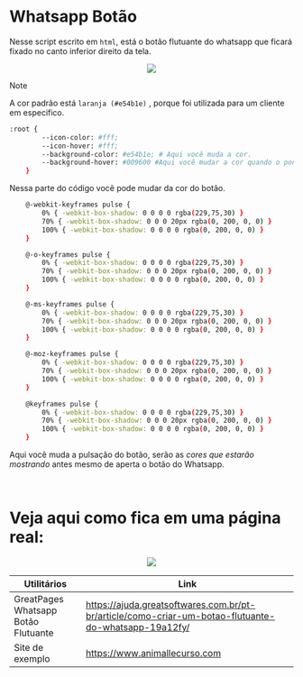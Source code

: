# Whatsapp Botão

Nesse script escrito em `html`, está o botão flutuante do whatsapp que ficará fixado no canto inferior direito da tela.

<p align="center">
  <img src="https://github.com/suchsoak/Pacote-de-Front-end/blob/main/Whatsapp_Botão/Captura%20de%20tela%202025-03-25%20115648.png">
</p>

>[!NOTE]
> A cor padrão está `laranja (#e54b1e)` , porque foi utilizada para um cliente em especifico.

```sh
:root {
        --icon-color: #fff;
        --icon-hover: #fff;
        --background-color: #e54b1e; # Aqui você muda a cor.
        --background-hover: #009600 #Aqui você mudar a cor quando o ponteiro do mouse estiver em cima.
    }
```
Nessa parte do código você pode mudar da cor do botão.

```sh
    @-webkit-keyframes pulse {
        0% { -webkit-box-shadow: 0 0 0 0 rgba(229,75,30) }
        70% { -webkit-box-shadow: 0 0 0 20px rgba(0, 200, 0, 0) }
        100% { -webkit-box-shadow: 0 0 0 0 rgba(0, 200, 0, 0) }
    }

    @-o-keyframes pulse {
        0% { -webkit-box-shadow: 0 0 0 0 rgba(229,75,30) }
        70% { -webkit-box-shadow: 0 0 0 20px rgba(0, 200, 0, 0) }
        100% { -webkit-box-shadow: 0 0 0 0 rgba(0, 200, 0, 0) }
    }

    @-ms-keyframes pulse {
        0% { -webkit-box-shadow: 0 0 0 0 rgba(229,75,30) }
        70% { -webkit-box-shadow: 0 0 0 20px rgba(0, 200, 0, 0) }
        100% { -webkit-box-shadow: 0 0 0 0 rgba(0, 200, 0, 0) }
    }

    @-moz-keyframes pulse {
        0% { -webkit-box-shadow: 0 0 0 0 rgba(229,75,30) }
        70% { -webkit-box-shadow: 0 0 0 20px rgba(0, 200, 0, 0) }
        100% { -webkit-box-shadow: 0 0 0 0 rgba(0, 200, 0, 0) }
    }

    @keyframes pulse {
        0% { -webkit-box-shadow: 0 0 0 0 rgba(229,75,30) }
        70% { -webkit-box-shadow: 0 0 0 20px rgba(0, 200, 0, 0) }
        100% { -webkit-box-shadow: 0 0 0 0 rgba(0, 200, 0, 0) }
    }
```
Aqui você muda a pulsação do botão, serão as *cores que estarão mostrando* antes mesmo de aperta o botão do Whatsapp.

<br>

# Veja aqui como fica em uma página real:

<p align="center">
  <img src="https://github.com/suchsoak/Pacote-de-Front-end/blob/main/Whatsapp_Botão/Captura%20de%20tela%202025-03-25%20120310.png">
</p>


| Utilitários |  Link |
| ------ | ------ |
|  GreatPages Whatsapp Botão Flutuante  | https://ajuda.greatsoftwares.com.br/pt-br/article/como-criar-um-botao-flutuante-do-whatsapp-19a12fy/
|  Site de exemplo  | https://www.animallecurso.com
